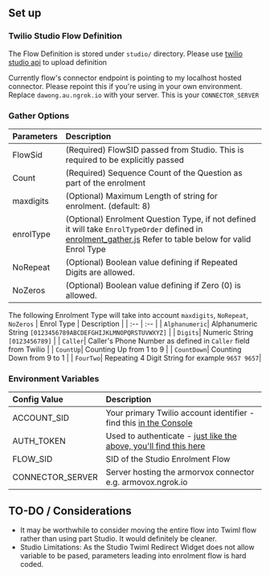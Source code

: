 ## Set up

### Twilio Studio Flow Definition
The Flow Definition is stored under `studio/` directory. Please use [twilio studio api](https://www.twilio.com/docs/studio/rest-api/v2/flow) to upload definition

Currently flow's connector endpoint is pointing to my localhost hosted connector. Please repoint this if you're using in your own environment. Replace `dawong.au.ngrok.io` with your server. This is your `CONNECTOR_SERVER`

### Gather Options
| Parameters | Description |
| :--| :-- |
| FlowSid    | (Required) FlowSID passed from Studio. This is required to be explicitly passed |
| Count      | (Required) Sequence Count of the Question as part of the enrolment |
| maxdigits  | (Optional) Maximum Length of string for enrolment. (default: 8)|
| enrolType | (Optional) Enrolment Question Type, if not defined it will take `EnrolTypeOrder` defined in [enrolment_gather.js](./functions/enrolment/enrolment_gather.js) Refer to table below for valid Enrol Type|
| NoRepeat | (Optional) Boolean value defining if Repeated Digits are allowed. |
| NoZeros | (Optional) Boolean value defining if Zero (0) is allowed. |

The following Enrolment Type will take into account `maxdigits`, `NoRepeat`, `NoZeros`
| Enrol Type | Description |
| :-- | :-- |
| `Alphanumeric`| Alphanumeric String `[0123456789ABCDEFGHIJKLMNOPQRSTUVWXYZ]` |
| `Digits`| Numeric String `[0123456789]` |
| `Caller`| Caller's Phone Number as defined in `Caller` field from Twilio |
| `CountUp`| Counting Up from 1 to 9 |
| `CountDown`| Counting Down from 9 to 1 |
| `FourTwo`| Repeating 4 Digit String for example `9657 9657`|


### Environment Variables

| Config Value | Description |
| :--| :-- |
| ACCOUNT_SID   | Your primary Twilio account identifier - find this [in the Console](https://www.twilio.com/console)|
| AUTH_TOKEN    | Used to authenticate - [just like the above, you'll find this here](https://www.twilio.com/console)|
| FLOW_SID | SID of the Studio Enrolment Flow|
| CONNECTOR_SERVER    | Server hosting the armorvox connector e.g. armovox.ngrok.io |

## TO-DO / Considerations

- It may be worthwhile to consider moving the entire flow into Twiml flow rather than using part Studio. It would definitely be cleaner. 
- Studio Limitations: As the Studio Twiml Redirect Widget does not allow variable to be pased, parameters leading into enrolment flow is hard coded.